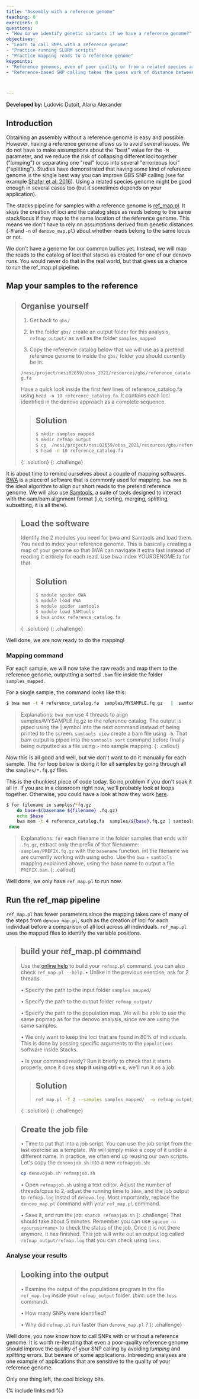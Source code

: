 ```yaml
---
title: "Assembly with a reference genome"
teaching: 0
exercises: 0
questions:
- "How do we identify genetic variants if we have a reference genome?"
objectives:
- "Learn to call SNPs with a reference genome"
- "Practice running SLURM scripts"
- "Practice mapping reads to a reference genome"
keypoints:
- "Reference genomes, even of poor quality or from a related species are great for SNPs identification"
- "Reference-based SNP calling takes the guess work of distance between and within loci away by mapping reads to individual location within the genome"



---
```


**Developed by:** Ludovic Dutoit, Alana Alexander

## Introduction

Obtaining an assembly without a reference genome is easy and possible. However, having a reference genome allows us to avoid several issues. We do not have to make assumptions about the "best" value for the `-M` parameter, and we reduce the risk of collapsing different loci together ("lumping") or separating one "real" locus into several "erroneous loci" ("splitting"). Studies have demonstrated that having some kind of reference genome is the single best way you can improve GBS SNP calling (see for example [Shafer et al. 2016](https://besjournals.onlinelibrary.wiley.com/doi/full/10.1111/2041-210X.12700)). Using a related species genome might be good enough in several cases too (but it sometimes depends on your application).

The stacks pipeline for samples with a reference genome is [ref_map.pl](https://catchenlab.life.illinois.edu/stacks/comp/ref_map.php). It skips the creation of loci and the catalog steps as reads belong to the same stack/locus if they map to the same location of the reference genome. This means we don't have to rely on assumptions derived from genetic distances (`-M` and `-n` of `denovo_map.pl`) about whether reads belong to the same locus or not. 

We don't have a genome for our common bullies yet. Instead, we will map the reads to the catalog of loci that stacks as created for one of our denovo runs. You would never do that in the real world, but that gives us a chance to run the ref_map.pl pipeline.

## Map your samples to the reference

> ## Organise yourself
>
> 1. Get back to `gbs/`
> 
> 2. In the folder `gbs/` create an output folder for this analysis, `refmap_output/` as well as the folder `samples_mapped`
> 
> 3. Copy the reference catalog below that we will use as a pretend reference genome to inside the `gbs/` folder you should currently be in.
>  
>  `/nesi/project/nesi02659/obss_2021/resources/gbs/reference_catalog.fa`
>  
>  Have a quick look inside the first few lines of reference_catalog.fa using `head -n 10 reference_catalog.fa`. It contains each loci identified in the denovo approach as a complete sequence.
>> ## Solution
>>  
>> ```bash
>> $ mkdir samples_mapped
>> $ mkdir refmap_output
>> $ cp  /nesi/project/nesi02659/obss_2021/resources/gbs/reference_catalog.fa .
>> $ head -n 10 reference_catalog.fa  
>> ```
> {: .solution}
{: .challenge}





It is about time to remind ourselves about a couple of mapping softwares. [BWA](https://github.com/lh3/bwa) is a piece of software that is commonly used for mapping. `bwa mem` is the ideal algorithm to align our short reads to the pretend reference genome. We will also use [Samtools](http://www.htslib.org/), a suite of tools designed to interact with the sam/bam alignment format (i,e, sorting, merging, splitting, subsetting, it is all there). 

> ## Load the software
> Identify the 2 modules you need for bwa and Samtools and load them.
> You need to index your reference genome. This is basically creating a map of your genome so that BWA can navigate it extra fast instead of reading it entirely for each read. Use bwa index YOURGENOME.fa for that.
>> ## Solution
>> 
>> ```bash
>> $ module spider BWA
>> $ module load BWA
>> $ module spider samtools
>> $ module load SAMtools
>> $ bwa index reference_catalog.fa  
>> ```
> {: .solution}
{: .challenge}

Well done, we are now ready to do the mapping!

### Mapping command

For each sample, we will now take the raw reads and map them to the reference genome, outputting a sorted `.bam` file inside the folder `samples_mapped`.

For a single sample, the command looks like this:

```bash
$ bwa mem -t 4 reference_catalog.fa  samples/MYSAMPLE.fq.gz   |  samtools view -b | samtools sort --threads 4 > samples_mapped/MYSAMPLE.bam 
```

> Explanations: `bwa mem` use 4 threads to align samples/MYSAMPLE.fq.gz to the reference catalog. The  output is piped using the \| symbol into  the next command instead of being printed to the screen. `samtools view` create a bam file using `-b`. That bam output is piped into the `samtools sort` command before finally being outputted as a file  using `>` into sample mapping.
{: .callout}

Now this is all good and well, but we don't want to do it manually for each sample. The `for` loop below is doing it for all samples by going through all the `samples/*.fq.gz` files.

This is the chunkiest piece of code today. So no problem if you don't soak it all in. If you are in a classroom right now, we'll probably look at loops together. Otherwise, you could have a look at how they work [here](https://swcarpentry.github.io/shell-novice/05-loop/index.html).

```bash
$ for filename in samples/*fq.gz
	do base=$(basename ${filename} .fq.gz)
 	echo $base
  	bwa mem -t 4 reference_catalog.fa  samples/${base}.fq.gz | samtools view -b | samtools sort --threads 4 > samples_mapped/${base}.bam 
 done
```

> Explanations:  `for` each filename in the folder samples that ends with `.fq.gz`, extract only the prefix of that filenamme: `samples/PREFIX.fq.gz` with the `basename` function. int the filename we are currently working with using echo. Use the `bwa` + `samtools` mapping explained above, using the base name to output a file `PREFIX.bam`.
{: .callout}

Well done, we only have `ref_map.pl` to run now.

## Run the ref_map pipeline

`ref_map.pl` has fewer parameters since the mapping takes care of many of the steps from `denovo_map.pl`, such as the creation of loci for each individual before a comparison of all loci across all individuals. `ref_map.pl`  uses the mapped files to identify the variable positions.

> ## build your ref_map.pl command
> Use the [online help](https://catchenlab.life.illinois.edu/stacks/comp/ref_map.php) to build your `refmap.pl` command. you can also check `ref_map.pl --help`.
> • Unlike in the previous exercise, ask for 2 threads 
>
> • Specify the path to the input folder `samples_mapped/`
>
>  • Specify the path to the output folder `refmap_output/`
>  
> • Specify the path to the population map. We will be able to use the same popmap as for the denovo analysis, since we are using the same samples. 
>
> • We only want to keep the loci that are found in 80% of individuals. This is done by passing specific arguments to the `populations` software inside Stacks.
> 
> • Is your command ready? Run it briefly to check that it starts properly, once it does **stop it using ctrl + c**, we'll run it as a job.
>> ## Solution
>> ```bash
>> ref_map.pl -T 2 --samples samples_mapped/  -o refmap_output/ --popmap popmap.txt -r 0.8
>> ```
> {: .solution}
{: .challenge}

> ## Create the job file 
> • Time to put that into a job script. You can use the job script from the last exercise as a template. We will simply make a copy of it under a different name. In practice, we often end up reusing our own scripts. Let's copy the `denovojob.sh` into a new `refmapjob.sh`:
>
>```bash
> cp denovojob.sh refmapjob.sh
>```
>
> • Open `refmapjob.sh` using a text editor. Adjust the number of threads/cpus to 2, adjust the running time to `10mn`, and the job output to `refmap.log` instad of `denovo.log`. Most importantly, replace the `denovo_map.pl` command with your `ref_map.pl` command.
>
> • Save it, and run the job: `sbatch refmapjob.sh`
{: .challenge}
That should take about 5 minutes. Remember you can use `squeue -u <yourusername>` to check the status of the job. Once it is not there anymore, it has finished. This job will write out an output log called `refmap_output/refmap.log` that you can check using `less`.


### Analyse your results

>  ## Looking into the output
>  • Examine the output of the populations program in the file `ref_map.log` inside your `refmap_output` folder. (*hint*: use the `less` command).
>    
>  • How many SNPs were identified?
>   
>  • Why did `refmap.pl` run faster than `denovo_map.pl` ?
{: .challenge}

Well done, you now know how to call SNPs with or without a reference genome. It is worth re-iterating that even a poor-quality reference genome should improve the quality of your SNP calling by avoiding *lumping* and *splitting* errors. But beware of some applications. Inbreeding analyses are one example of applications that are sensitive to the quality of your reference genome.


Only one thing left, the cool biology bits.



{% include links.md %}

